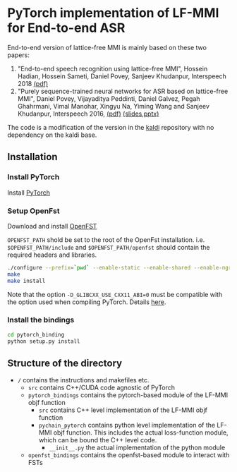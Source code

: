 # PyTorch implementation of LF-MMI for End-to-end ASR

End-to-end version of lattice-free MMI is mainly based on these two papers:
1. "End-to-end speech recognition using lattice-free MMI", Hossein Hadian, Hossein Sameti, Daniel Povey, Sanjeev Khudanpur, Interspeech 2018 [(pdf)](http://www.danielpovey.com/files/2018_interspeech_end2end.pdf)
2. "Purely sequence-trained neural networks for ASR based on lattice-free MMI", Daniel Povey, Vijayaditya Peddinti, Daniel Galvez, Pegah Ghahrmani, Vimal Manohar, Xingyu Na, Yiming Wang and Sanjeev Khudanpur, Interspeech 2016, [(pdf)](http://www.danielpovey.com/files/2016_interspeech_mmi.pdf) [(slides,pptx)](http://www.danielpovey.com/files/2016_interspeech_mmi_presentation.pptx)

The code is a modification of the version in the [kaldi](https://github.com/kaldi-asr/kaldi) repository with no dependency on the kaldi base.

## Installation

### Install PyTorch
Install [PyTorch](https://github.com/pytorch/pytorch#installation)

### Setup OpenFst
Download and install [OpenFST](http://www.openfst.org/twiki/bin/view/FST/FstDownload)

`OPENFST_PATH` shold be set to the root of the OpenFst installation.
i.e. `$OPENFST_PATH/include` and `$OPENFST_PATH/openfst` should contain the required 
headers and libraries.

```bash
./configure --prefix=`pwd` --enable-static --enable-shared --enable-ngram-fsts CXX="g++" LIBS="-ldl" CPPFLAGS="-D_GLIBCXX_USE_CXX11_ABI=0" CXXFLAGS="-D_GLIBCXX_USE_CXX11_ABI=0"
make
make install
```

Note that the option `-D_GLIBCXX_USE_CXX11_ABI=0` must be compatible with the 
option used when compiling PyTorch. Details [here](https://gcc.gnu.org/onlinedocs/libstdc++/manual/using_dual_abi.html).

### Install the bindings

```bash
cd pytorch_binding
python setup.py install
```

## Structure of the directory

- `/` contains the instructions and makefiles etc.
  - `src` contains C++/CUDA code agnostic of PyTorch
  - `pytorch_bindings` contains the pytorch-based module of the LF-MMI objf function
    - `src`  contains C++ level implementation of the LF-MMI objf function
    - `pychain_pytorch`  contains python level implementation of the LF-MMI objf function. This includes the actual loss-function module, which can be bound the C++ level code.
      - `__init__.py`  the actual implementation of the python module
  - `openfst_bindings` contains the openfst-based module to interact with FSTs
